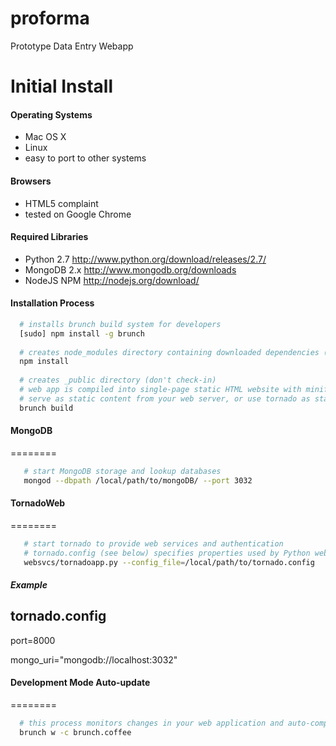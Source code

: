 proforma
========
Prototype Data Entry Webapp

Initial Install
========
#### Operating Systems
* Mac OS X
* Linux
* easy to port to other systems

#### Browsers
* HTML5 complaint
* tested on Google Chrome

#### Required Libraries
* Python 2.7 http://www.python.org/download/releases/2.7/
* MongoDB 2.x http://www.mongodb.org/downloads
* NodeJS NPM http://nodejs.org/download/

#### Installation Process
```bash
  # installs brunch build system for developers
  [sudo] npm install -g brunch
  
  # creates node_modules directory containing downloaded dependencies (don't check-in)
  npm install
  
  # creates _public directory (don't check-in)
  # web app is compiled into single-page static HTML website with minified JavaScript
  # serve as static content from your web server, or use tornado as static content handler 
  brunch build
```

#### MongoDB
========
```bash
   # start MongoDB storage and lookup databases
   mongod --dbpath /local/path/to/mongoDB/ --port 3032
```

#### TornadoWeb
========
```bash
   # start tornado to provide web services and authentication
   # tornado.config (see below) specifies properties used by Python web services
   websvcs/tornadoapp.py --config_file=/local/path/to/tornado.config
```

##### Example
tornado.config
--------------
port=8000

mongo_uri="mongodb://localhost:3032"

#### Development Mode Auto-update 
========
```bash
  # this process monitors changes in your web application and auto-compiles into _public
  brunch w -c brunch.coffee
```
